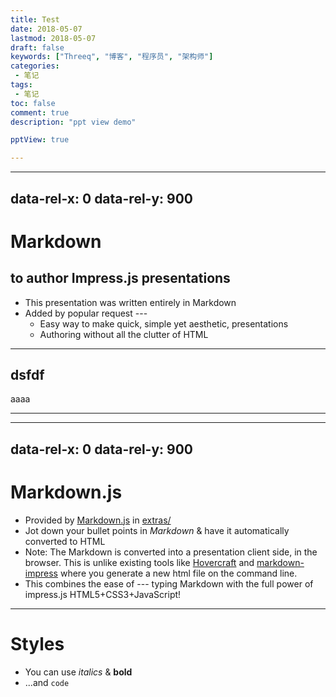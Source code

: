 ```yaml
---
title: Test
date: 2018-05-07
lastmod: 2018-05-07
draft: false
keywords: ["Threeq", "博客", "程序员", "架构师"]
categories:
 - 笔记
tags:
 - 笔记
toc: false
comment: true
description: "ppt view demo"

pptView: true

---
```


---
data-rel-x: 0
data-rel-y: 900
---

# Markdown 
## to author Impress.js presentations

* This presentation was written entirely in Markdown
* Added by popular request ---
  * Easy way to make quick, simple yet aesthetic, presentations
  * Authoring without all the clutter of HTML
---

dsfdf
---
aaaa

-----
---
data-rel-x: 0
data-rel-y: 900
---
# Markdown.js

* Provided by [Markdown.js](https://github.com/evilstreak/markdown-js) 
  in [extras/](https://github.com/henrikingo/impress.js/tree/myfork/extras)
* Jot down your bullet points in *Markdown* & have it automatically converted to HTML
* Note: The Markdown is converted into a presentation client side, in the browser.
  This is unlike existing tools like [Hovercraft](https://github.com/regebro/hovercraft) 
  and [markdown-impress](http://binbinliao.com/markdown-impress/) where you generate 
  a new html file on the command line.
* This combines the ease of --- typing Markdown with the full power of 
  impress.js HTML5+CSS3+JavaScript!

-----
# Styles

* You can use *italics* & **bold**
* ...and `code`
